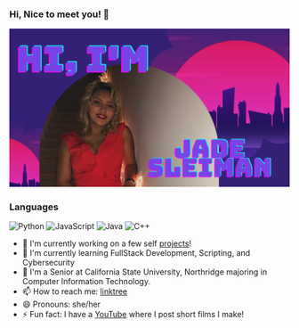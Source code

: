 ### Hi, Nice to meet you! 👋
<img src="https://github.com/JadeSleiman/JadeSleiman/blob/main/Green%20Pink%20Photo%20Fashion%20Beauty%20Personal%20Facebook%20Cover.png?raw=true">

### Languages

![Python](https://img.shields.io/badge/-Python-000?&logo=Python)
![JavaScript](https://img.shields.io/badge/-JavaScript-000?&logo=JavaScript)
![Java](https://img.shields.io/badge/-Java-000?&logo=Java&logoColor=007396)
![C++](https://img.shields.io/badge/-C++-000?&logo=c%2b%2b&logoColor=00599C)

 - 🔭 I'm currently working on a few self [projects](https://github.com/JadeSleiman?tab=projects)!
 - 🌱 I'm currently learning FullStack Development, Scripting, and Cybersecurity
 - 👯 I'm a Senior at California State University, Northridge majoring in Computer Information Technology. 
 - 📫 How to reach me: [linktree](https://linktr.ee/jambasmurf)
 - 😄 Pronouns: she/her
 - ⚡ Fun fact: I have a [YouTube](https://www.youtube.com/channel/UCv4T7eKHxWdgLvZ3ll_BSLQ) where I post short films I make! 
